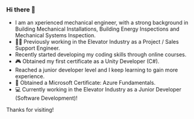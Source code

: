 ### Hi there 👋

- I am an xperienced mechanical engineer, with a strong background in Building Mechanical Installations, Building Energy Inspections and Mechanical Systems Inspection.
- :factory_worker: Previously working in the Elevator Industry as a Project / Sales Support Engineer.
- Recently started developing my coding skills through online courses.
- :video_game: Obtained my first certificate as a Unity Developer (C#).
- Reached a junior developer level and I keep learning to gain more experience.
- :medal_sports: Obtained a Microsoft Certificate: Azure Fundamentals.
- :computer: Currently working in the Elevator Industry as a Junior Developer (Software Development)!

Thanks for visiting!

<!--
**D3amian/D3amian** is a ✨ _special_ ✨ repository because its `README.md` (this file) appears on your GitHub profile.

Here are some ideas to get you started:

- 🔭 I’m currently working on ...
- 🌱 I’m currently learning ...
- 👯 I’m looking to collaborate on ...
- 🤔 I’m looking for help with ...
- 💬 Ask me about ...
- 📫 How to reach me: ...
- 😄 Pronouns: ...
- ⚡ Fun fact: ...
-->
